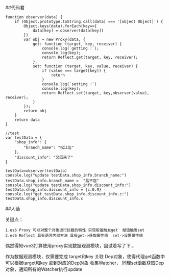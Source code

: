 ##代码君

```
function observer(data) {
    if (Object.prototype.toString.call(data) === '[object Object]') {
        Object.keys(data).forEach(key=>{
            data[key] = observer(data[key])
        })
        var obj = new Proxy(data, {
            get: function (target, key, receiver) {
                console.log(`getting :`);
                console.log(key);
                return Reflect.get(target, key, receiver);
            },
            set: function (target, key, value, receiver) {
                if (value === target[key]) {
                    return
                }
                console.log(`setting :`)
                console.log(key);
                return Reflect.set(target, key,observer(value), receiver);
            }
        });
        return obj
    }
    return data
}
```

```
//test
var testData = {
    "shop_info": {
        "branch_name": "松江店"
    },
    "discount_info": "又回来了"
}

testData=observer(testData)
console.log("update testData.shop_info.branch_name:")
testData.shop_info.branch_name =  "昌平店"
console.log("update testData.shop_info.discount_info:")
testData.shop_info.discount_info = {c:0.9}
console.log("get testData.shop_info.discount_info.c:")
testData.shop_info.discount_info.c
```

##人话

关键点：

    1.es6 Proxy 可以对整个对象进行拦截的特性 实现取值触发get  赋值触发set 
    2.es6 Reflect 具有语言内部方法 具有get->获取属性值  set->设置属性值
    
偶然得知vue3打算使用proxy实现数据观测模块，固试着写了下... 

作为数据观测模块，仅需要完成 target和key 关联 Dep对象，使得代理get函数中可以根据target和key 拿到对应的Dep对象 收集Watcher，
同理set函数获取Dep对象，通知所有的Watcher执行update

 
 
    